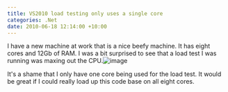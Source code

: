 ```yaml
---
title: VS2010 load testing only uses a single core
categories: .Net
date: 2010-06-18 12:14:00 +10:00
---
```


I have a new machine at work that is a nice beefy machine. It has eight cores and 12Gb of RAM. I was a bit surprised to see that a load test I was running was maxing out the CPU.![image][0]

It's a shame that I only have one core being used for the load test. It would be great if I could really load up this code base on all eight cores.

[0]: /files/image_12.png
